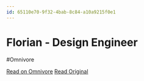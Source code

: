 ```yaml
---
id: 65110e70-9f32-4bab-8c84-a10a9215f0e1
---
```


# Florian - Design Engineer
#Omnivore

[Read on Omnivore](https://omnivore.app/me/florian-design-engineer-18ff22e0cee)
[Read Original](https://floriankiem.com)

